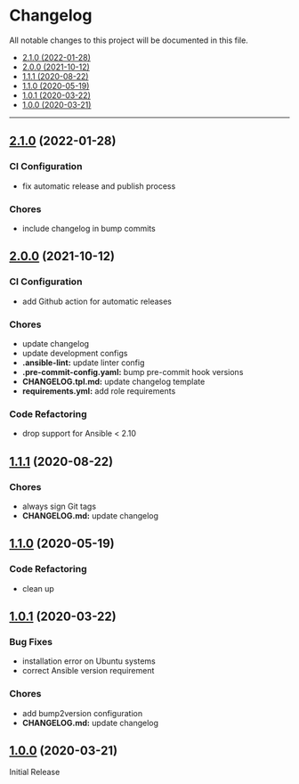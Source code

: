 # Changelog

All notable changes to this project will be documented in this file.

- [2.1.0 (2022-01-28)](#2.1.0-2022-01-28)
- [2.0.0 (2021-10-12)](#200-2021-10-12)
- [1.1.1 (2020-08-22)](#111-2020-08-22)
- [1.1.0 (2020-05-19)](#110-2020-05-19)
- [1.0.1 (2020-03-22)](#101-2020-03-22)
- [1.0.0 (2020-03-21)](#100-2020-03-21)

---

<a name="2.1.0"></a>
## [2.1.0](https://github.com/aisbergg/ansible-role-rmate/compare/v2.0.0...2.1.0) (2022-01-28)

### CI Configuration

- fix automatic release and publish process

### Chores

- include changelog in bump commits


<a name="2.0.0"></a>
## [2.0.0](https://github.com/aisbergg/ansible-role-rmate/compare/v1.1.1...v2.0.0) (2021-10-12)

### CI Configuration

- add Github action for automatic releases

### Chores

- update changelog
- update development configs
- **.ansible-lint:** update linter config
- **.pre-commit-config.yaml:** bump pre-commit hook versions
- **CHANGELOG.tpl.md:** update changelog template
- **requirements.yml:** add role requirements

### Code Refactoring

- drop support for Ansible < 2.10


<a name="1.1.1"></a>
## [1.1.1](https://github.com/aisbergg/ansible-role-rmate/compare/v1.1.0...v1.1.1) (2020-08-22)

### Chores

- always sign Git tags
- **CHANGELOG.md:** update changelog


<a name="1.1.0"></a>
## [1.1.0](https://github.com/aisbergg/ansible-role-rmate/compare/v1.0.1...v1.1.0) (2020-05-19)

### Code Refactoring

- clean up


<a name="1.0.1"></a>
## [1.0.1](https://github.com/aisbergg/ansible-role-rmate/compare/v1.0.0...v1.0.1) (2020-03-22)

### Bug Fixes

- installation error on Ubuntu systems
- correct Ansible version requirement

### Chores

- add bump2version configuration
- **CHANGELOG.md:** update changelog


<a name="1.0.0"></a>
## [1.0.0]() (2020-03-21)

Initial Release
